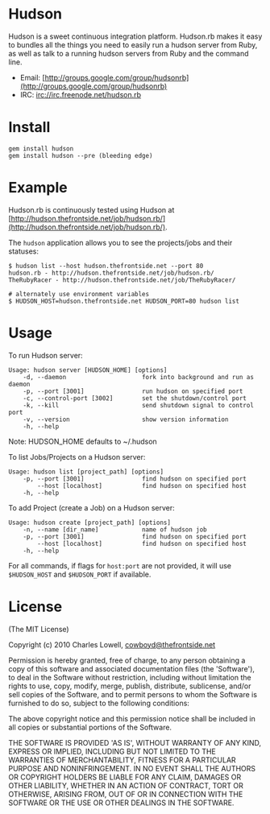 Hudson
======

Hudson is a sweet continuous integration platform. Hudson.rb makes it easy
to bundles all the things you need to easily run a hudson server from Ruby,
as well as talk to a running hudson servers from Ruby and the command line.

  * Email: [http://groups.google.com/group/hudsonrb](http://groups.google.com/group/hudsonrb)
  * IRC:  [irc://irc.freenode.net/hudson.rb](irc://irc.freenode.net/hudson.rb)

Install
=======

    gem install hudson
    gem install hudson --pre (bleeding edge)

Example
=======

Hudson.rb is continuously tested using Hudson at [http://hudson.thefrontside.net/job/hudson.rb/](http://hudson.thefrontside.net/job/hudson.rb/).

The `hudson` application allows you to see the projects/jobs and their statuses:

    $ hudson list --host hudson.thefrontside.net --port 80
    hudson.rb - http://hudson.thefrontside.net/job/hudson.rb/
    TheRubyRacer - http://hudson.thefrontside.net/job/TheRubyRacer/
    
    # alternately use environment variables
    $ HUDSON_HOST=hudson.thefrontside.net HUDSON_PORT=80 hudson list

Usage
=====

To run Hudson server:

    Usage: hudson server [HUDSON_HOME] [options]
        -d, --daemon                     fork into background and run as daemon
        -p, --port [3001]                run hudson on specified port 
        -c, --control-port [3002]        set the shutdown/control port
        -k, --kill                       send shutdown signal to control port
        -v, --version                    show version information
        -h, --help

Note: HUDSON_HOME defaults to ~/.hudson

To list Jobs/Projects on a Hudson server:

    Usage: hudson list [project_path] [options]
        -p, --port [3001]                find hudson on specified port
            --host [localhost]           find hudson on specified host
        -h, --help

To add Project (create a Job) on a Hudson server:

    Usage: hudson create [project_path] [options]
        -n, --name [dir_name]            name of hudson job
        -p, --port [3001]                find hudson on specified port
            --host [localhost]           find hudson on specified host
        -h, --help

For all commands, if flags for `host:port` are not provided, it will use `$HUDSON_HOST` and `$HUDSON_PORT` if available.

License
=======

(The MIT License)

Copyright (c) 2010 Charles Lowell, cowboyd@thefrontside.net

Permission is hereby granted, free of charge, to any person obtaining
a copy of this software and associated documentation files (the
'Software'), to deal in the Software without restriction, including
without limitation the rights to use, copy, modify, merge, publish,
distribute, sublicense, and/or sell copies of the Software, and to
permit persons to whom the Software is furnished to do so, subject to
the following conditions:

The above copyright notice and this permission notice shall be
included in all copies or substantial portions of the Software.

THE SOFTWARE IS PROVIDED 'AS IS', WITHOUT WARRANTY OF ANY KIND,
EXPRESS OR IMPLIED, INCLUDING BUT NOT LIMITED TO THE WARRANTIES OF
MERCHANTABILITY, FITNESS FOR A PARTICULAR PURPOSE AND NONINFRINGEMENT.
IN NO EVENT SHALL THE AUTHORS OR COPYRIGHT HOLDERS BE LIABLE FOR ANY
CLAIM, DAMAGES OR OTHER LIABILITY, WHETHER IN AN ACTION OF CONTRACT,
TORT OR OTHERWISE, ARISING FROM, OUT OF OR IN CONNECTION WITH THE
SOFTWARE OR THE USE OR OTHER DEALINGS IN THE SOFTWARE.